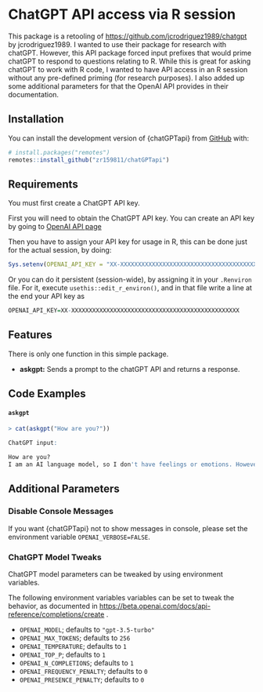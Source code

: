 
<!-- README.md is generated from README.Rmd. Please edit that file -->

# ChatGPT API access via R session

This package is a retooling of <https://github.com/jcrodriguez1989/chatgpt> by jcrodriguez1989. I wanted to use their package for research with chatGPT. However, this API package
forced input prefixes that would prime chatGPT to respond to questions relating to R. While this is great for asking chatGPT to work with R code, I wanted to have API 
access in an R session without any pre-defined priming (for research purposes). I also added up some additional parameters for that the OpenAI API provides in
their documentation.


## Installation

You can install the development version of {chatGPTapi} from
[GitHub](https://github.com/zr159811/chatGPTapi) with:

``` r
# install.packages("remotes")
remotes::install_github("zr159811/chatGPTapi")
```

## Requirements

You must first create a ChatGPT API key.

First you will need to obtain the ChatGPT API key. You can create an
API key by going to [OpenAI API
page](https://beta.openai.com/account/api-keys)

Then you have to assign your API key for usage in R, this can be done
just for the actual session, by doing:

``` r
Sys.setenv(OPENAI_API_KEY = "XX-XXXXXXXXXXXXXXXXXXXXXXXXXXXXXXXXXXXXXXXXXXXXXXXX")
```

Or you can do it persistent (session-wide), by assigning it in your
`.Renviron` file. For it, execute `usethis::edit_r_environ()`, and in
that file write a line at the end your API key as

``` r
OPENAI_API_KEY=XX-XXXXXXXXXXXXXXXXXXXXXXXXXXXXXXXXXXXXXXXXXXXXXXXX
```

## Features

There is only one function in this simple package. 

- **askgpt:** Sends a prompt to the chatGPT API and returns a response. 


## Code Examples

#### `askgpt`

``` r
> cat(askgpt("How are you?"))

ChatGPT input:

How are you?
I am an AI language model, so I don't have feelings or emotions. However, I am functioning well and ready to assist you in any way I can. How can I assist you today?
```


## Additional Parameters

### Disable Console Messages

If you want {chatGPTapi} not to show messages in console, please set the
environment variable `OPENAI_VERBOSE=FALSE`.


### ChatGPT Model Tweaks

ChatGPT model parameters can be tweaked by using environment variables.

The following environment variables variables can be set to tweak the
behavior, as documented in
<https://beta.openai.com/docs/api-reference/completions/create> .

- `OPENAI_MODEL`; defaults to `"gpt-3.5-turbo"`
- `OPENAI_MAX_TOKENS`; defaults to `256`
- `OPENAI_TEMPERATURE`; defaults to `1`
- `OPENAI_TOP_P`; defaults to `1`
- `OPENAI_N_COMPLETIONS`; defaults to `1`
- `OPENAI_FREQUENCY_PENALTY`; defaults to `0`
- `OPENAI_PRESENCE_PENALTY`; defaults to `0`
